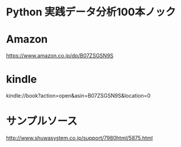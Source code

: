 # Python 実践データ分析100本ノック

# Amazon

https://www.amazon.co.jp/dp/B07ZSGSN9S

# kindle

kindle://book?action=open&asin=B07ZSGSN9S&location=0

# サンプルソース
http://www.shuwasystem.co.jp/support/7980html/5875.html
